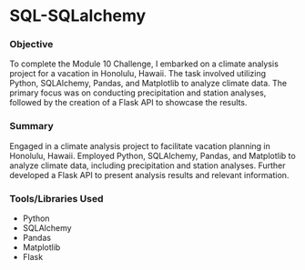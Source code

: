 # SQL-SQLalchemy
### Objective
To complete the Module 10 Challenge, I embarked on a climate analysis project for a vacation in Honolulu, Hawaii. The task involved utilizing Python, SQLAlchemy, Pandas, and Matplotlib to analyze climate data. The primary focus was on conducting precipitation and station analyses, followed by the creation of a Flask API to showcase the results.

### Summary
Engaged in a climate analysis project to facilitate vacation planning in Honolulu, Hawaii. Employed Python, SQLAlchemy, Pandas, and Matplotlib to analyze climate data, including precipitation and station analyses. Further developed a Flask API to present analysis results and relevant information.

### Tools/Libraries Used

- Python
- SQLAlchemy
- Pandas
- Matplotlib
- Flask
